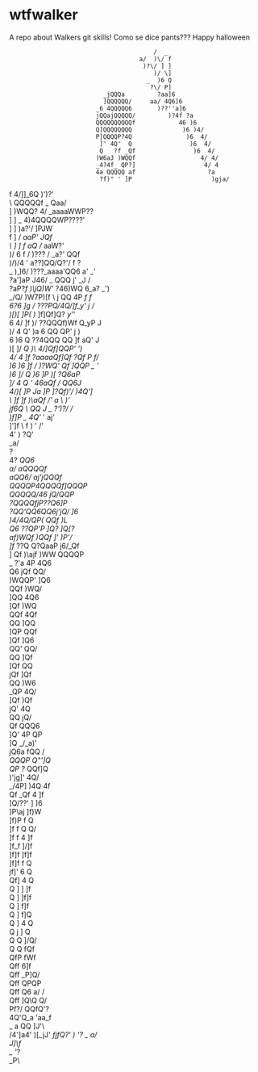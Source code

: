 # wtfwalker

A repo about Walkers git skills!
Como se dice pants???
Happy halloween

                                            /  _                           
                                        a/  )\/ f                          
                                         )?\/ ] ]                          
                                            )/ \]                          
                                          _  )6 Q                          
                                           ?\/ P]                          
                              _jQQQa         ?aa]6                         
                              ]QQQQQQ/     aa/ 4Q6]6                       
                            _6 4QQQQQ6       )??''a]6                      
                            jQQajQQQQQ/         )?4f ?a                    
                            QQQQQQQQQQf            46 )6                   
                            Q]QQQQQQQQ              )6 )4/                 
                            P]QQQQP?4Q               )6  4/                
                             ]' 4Q'  Q                )6  4/               
                             Q   ?f _Qf                )6  4/              
                            )W6aJ )WQQf                  4/ 4/             
                            _4?4f_ QP?]                   4/ 4             
                            4a QQQQQ af                    ?a              
                             ?f)" ' ]P                      )gja/          
  f                           4/]]_6Q                       )')?'          
  \                            QQQQQf           _             Qaa/         
  ]                            )WQQ?            4/     _aaaaWWP??          
  ]  ]                             _           4)4QQQQWP????'              
  ]  ]                          )a?'/          ]PJW                        
   f ]  /                       _aaP'         JQf                          
 \ ] ]  f                          aQ /_    aaW?'                          
 )/ 6 f /                       )??? /  _a?'  QQf                          
  )/)/4 '                      a??]QQ/Q?'/  f ?                            
 _ ),\]6/                )???_aaaa'QQ6  a' _'                              
  ?a']aP                J46/   _   QQQ j' _J /                             
    ?aP?_f           )\jQ)W'_   ?46)WQ 6_a? _')                            
      _/Q/          )W7P)[f  \    j QQ 4P  _f f                            
       6?6           ]g     / ???PQ/4Q/]f_y' j /                           
       )[)[          ]P(    )_    ]f]Qf]Q? _y'_'                           
        6 4/         ]f    )/ ??QQQf)Wf Q_yP  J                            
        )/ 4         Q'     )a     6 QQ QP'  j )                           
         6 )6        Q        ??4QQQ QQ ]f aQ' J                           
         )[ ]/      _Q      )\     4/]Qf]QQP' _')                          
          4/ 4      ]f        ?aaaaQf]Qf ?Qf _P f/                         
          )6 )6     ]f       /  )?WQ' Qf  ]QQP _ '                         
           )6 ]/    Q        )6   ]P  )[   ?Q6aP_                          
            ]/ 4    Q        ' 46aQf    /    QQ6J                          
             4/)[  ]P        Ja  ]P  ]?Qf)'/ )4Q']                         
              \ ]f ]f        _)\aQf /'_ a_  \  )\'                         
                jf6Q          \ QQ J _ ?')?/ /                             
                )f]P         _ 4Q'_  ' aj'                                 
                ]']f          \ f ) '  /'                                  
                  4'           )       ?Q'                                 
                                       _a/                                 
                                        ?                                  
                                        4?   _QQ6                          
                                        a/  aQQQQf                         
                                 aQQ6/    aj'jQQQf                         
                                 QQQQP4QQQQf]QQQP                          
                                 QQQQQ/46 jQ/QQP                           
                                 ?QQQQfjP??Q6]P                            
                                   ?QQ'QQ6QQ6j'jQ/ ]6                      
                                    )4/4Q/_QP( QQf  )L                     
                                   Q6 ??QP'P  ]Q? ]Q[?                     
                                af)WQf  )QQf  ]'  )P'_/                    
                               ]f_ ??Q   Q?QaaP  j6/_Qf                    
                               ] Qf  )\ajf )WW   QQQQP                     
                               _ ?'a   4P          4Q6                     
                               Q6 jQf               QQ/                    
                               )WQQP'               ]Q6                    
                                QQf                 )WQ/                   
                               ]QQ                   4Q6                   
                               ]Qf                   )WQ                   
                               QQf                    4Qf                  
                               QQ                     ]QQ                  
                              ]QP                      QQf                 
                              ]Qf                      ]Q6                 
                              QQ'                       QQ/                
                              QQ                        ]Qf                
                             ]Qf                         QQ                
                             jQf                         ]Qf               
                             QQ                          )W6               
                            _QP                           4Q/              
                            ]Qf                           )Qf              
                            jQ'                            4Q              
                            QQ                             jQ/             
                            Qf                            QQQ6             
                           ]Q'                            4P QP            
                           ]Q                            _/_a)'            
                           jQ6a                           fQQ /            
                          _QQQP                           Q"']Q            
                          QP ?_                           QQf]Q            
                          )'jg]'                             4Q/           
                          _/4P]                           )4Q 4f           
                          Qf _Qf                            4 ]f           
                          ]Q/??'                            ] ]6           
                          ]P\aj                             ]f)W           
                          ]f)P                               f Q           
                          ]f f                               Q Q/          
                          ]f f                               4 ]f          
                          ]f_f                               ]/]f          
                          ]f]f                               ]f]f          
                          ]f]f                                f Q          
                          jf]'                                6 Q          
                          Qf]                                 4 Q          
                          Q ]                                 ] ]f         
                          Q ]                                 ]f]f         
                          Q ]                                  f]f         
                          Q ]                                  f]Q         
                          Q ]                                  4 Q         
                          Q j                                  ] Q         
                          Q Q                                  ]/Q/        
                          Q Q                                   fQf        
                          QfP                                   fWf        
                          Qff                                   6]f        
                          Qff                                  _P]Q/       
                          Qff                                   QPQP       
                          Qff                                 Q6 a/ /      
                          Qff                                 ]Q\Q Q\/     
                          Pf?/                                  QQfQ'?     
                         4Q'Q_a                                   'aa_f    
                        _  a QQ                                    ]J'\    
                        /4']a4'                                     )[_jJ'
                       _fjfQ?'                                        ) '?
                       _ a/                                                
                       J]\f                                                
                     _ '_?                                                 
                     _P\                                                   
